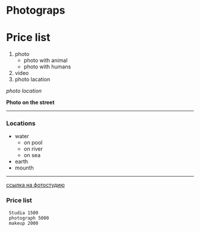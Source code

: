 # Photograps

# Price list

1. photo
    * photo with animal
    * photo with humans
2. video
3. photo lacation

*photo location*

**Photo on the street**

---
### Locations
+ water
     * on pool
     * on river
     * on sea
+ earth
+ mounth

---
[ссылка на фотостудию](https://www.studiorent.ru/studios/)

### Price list

```
 Studia 1500
 photograph 5000
 makeup 2000
 ```

 